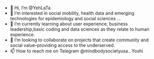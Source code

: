 - 👋 Hi, I’m @YehLaTa
- 👀 I’m interested in social mobility, health data and emerging technologies for epidemiology and social sciences ...
- 🌱 I’m currently learning about user experience, business leadership,basic coding and data sciences as they relate to human experience.
- 💞️ I’m looking to collaborate on projects that create community and social value–providing access to the underserved. 
- 📫 How to reach me on Telegram @mindbodysocietyusa..
Yoshi
<!---
YehLaTa/YehLaTa is a ✨ special ✨ repository because its `README.md` (this file) appears on your GitHub profile.
You can click the Preview link to take a look at your changes.
--->
